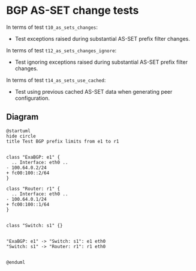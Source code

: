 # BGP AS-SET change tests

In terms of test `t10_as_sets_changes`:
  - Test exceptions raised during substantial AS-SET prefix filter changes.

In terms of test `t12_as_sets_changes_ignore`:
  - Test ignoring exceptions raised during substantial AS-SET prefix filter changes.

In terms of test `t14_as_sets_use_cached`:
  - Test using previous cached AS-SET data when generating peer configuration.

## Diagram

```plantuml
@startuml
hide circle
title Test BGP prefix limits from e1 to r1


class "ExaBGP: e1" {
  .. Interface: eth0 ..
- 100.64.0.2/24
+ fc00:100::2/64
}

class "Router: r1" {
  .. Interface: eth0 ..
- 100.64.0.1/24
+ fc00:100::1/64
}


class "Switch: s1" {}


"ExaBGP: e1" -> "Switch: s1": e1 eth0
"Switch: s1" -> "Router: r1": r1 eth0


@enduml
```
